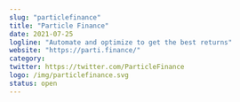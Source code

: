 ```yaml
---
slug: "particlefinance"
title: "Particle Finance"
date: 2021-07-25
logline: "Automate and optimize to get the best returns"
website: "https://parti.finance/"
category: 
twitter: https://twitter.com/ParticleFinance
logo: /img/particlefinance.svg
status: open
---
```


